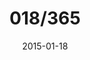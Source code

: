 ---
title:  "018/365"
date:   2015-01-18
thumbnail-path: "thumbnails/thumbnail-18.jpg"
full-path: "full-size/full-size-18.jpg"
short-description: ""
---